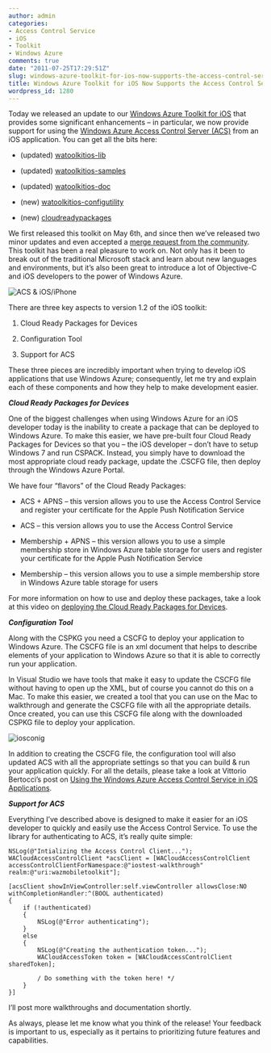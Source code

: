 ```yaml
---
author: admin
categories:
- Access Control Service
- iOS
- Toolkit
- Windows Azure
comments: true
date: "2011-07-25T17:29:51Z"
slug: windows-azure-toolkit-for-ios-now-supports-the-access-control-service
title: Windows Azure Toolkit for iOS Now Supports the Access Control Service
wordpress_id: 1280
---
```


Today we released an update to our [Windows Azure Toolkit for iOS](https://github.com/microsoft-dpe/watoolkitios-lib) that provides some significant enhancements – in particular, we now provide support for using the [Windows Azure Access Control Server (ACS)](http://acs.codeplex.com/) from an iOS application. You can get all the bits here:
  
* (updated) [watoolkitios-lib](https://github.com/microsoft-dpe/watoolkitios-lib)

* (updated) [watoolkitios-samples](https://github.com/microsoft-dpe/watoolkitios-samples)

* (updated) [watoolkitios-doc](https://github.com/microsoft-dpe/watoolkitios-doc)

* (new) [watoolkitios-configutility](https://github.com/microsoft-dpe/watoolkitios-configutility)

* (new) [cloudreadypackages](https://github.com/microsoft-dpe/cloudreadypackages)
 
We first released this toolkit on May 6th, and since then we’ve released two minor updates and even accepted a [merge request from the community](http://www.wadewegner.com/2011/05/released-windows-azure-toolkit-for-ios-v1-0-1/). This toolkit has been a real pleasure to work on. Not only has it been to break out of the traditional Microsoft stack and learn about new languages and environments, but it’s also been great to introduce a lot of Objective-C and iOS developers to the power of Windows Azure.

![ACS & iOS/iPhone](https://wadewegner.blob.core.windows.net/wordpress/2011/08/HomeRealm.png)

There are three key aspects to version 1.2 of the iOS toolkit:
  
1. Cloud Ready Packages for Devices 

2. Configuration Tool 

3. Support for ACS 
 
These three pieces are incredibly important when trying to develop iOS applications that use Windows Azure; consequently, let me try and explain each of these components and how they help to make development easier.

**_Cloud Ready Packages for Devices_**

One of the biggest challenges when using Windows Azure for an iOS developer today is the inability to create a package that can be deployed to Windows Azure. To make this easier, we have pre-built four Cloud Ready Packages for Devices so that you – the iOS developer – don’t have to setup Windows 7 and run CSPACK. Instead, you simply have to download the most appropriate cloud ready package, update the .CSCFG file, then deploy through the Windows Azure Portal.

We have four “flavors” of the Cloud Ready Packages:
  
* ACS + APNS – this version allows you to use the Access Control Service and register your certificate for the Apple Push Notification Service 

* ACS – this version allows you to use the Access Control Service 

* Membership + APNS – this version allows you to use a simple membership store in Windows Azure table storage for users and register your certificate for the Apple Push Notification Service 

* Membership – this version allows you to use a simple membership store in Windows Azure table storage for users 
 
For more information on how to use and deploy these packages, take a look at this video on [deploying the Cloud Ready Packages for Devices](http://channel9.msdn.com/posts/Deploying-the-Cloud-Ready-Packages-for-Devices).

**_Configuration Tool_**

Along with the CSPKG you need a CSCFG to deploy your application to Windows Azure. The CSCFG file is an xml document that helps to describe elements of your application to Windows Azure so that it is able to correctly run your application.

In Visual Studio we have tools that make it easy to update the CSCFG file without having to open up the XML, but of course you cannot do this on a Mac. To make this easier, we created a tool that you can use on the Mac to walkthrough and generate the CSCFG file with all the appropriate details. Once created, you can use this CSCFG file along with the downloaded CSPKG file to deploy your application.

![iosconig](https://wadewegner.blob.core.windows.net/wordpress/2011/07/iosconig.png)

In addition to creating the CSCFG file, the configuration tool will also updated ACS with all the appropriate settings so that you can build & run your application quickly. For all the details, please take a look at Vittorio Bertocci’s post on [Using the Windows Azure Access Control Service in iOS Applications](http://blogs.msdn.com/b/vbertocci/archive/2011/07/25/using-the-windows-azure-access-control-service-in-ios-applications.aspx).

**_Support for ACS_**

Everything I’ve described above is designed to make it easier for an iOS developer to quickly and easily use the Access Control Service. To use the library for authenticating to ACS, it’s really quite simple:

	NSLog(@"Intializing the Access Control Client..."); 
	WACloudAccessControlClient *acsClient = [WACloudAccessControlClient accessControlClientForNamespace:@"iostest-walkthrough" realm:@"uri:wazmobiletoolkit"];
	
	[acsClient showInViewController:self.viewController allowsClose:NO withCompletionHandler:^(BOOL authenticated)
	{ 
		if (!authenticated) 
		{ 
			NSLog(@"Error authenticating"); 
		} 
		else 
		{ 
			NSLog(@"Creating the authentication token..."); 
			WACloudAccessToken token = [WACloudAccessControlClient sharedToken]; 
	
			/ Do something with the token here! */ 
		} 
	}]

I’ll post more walkthroughs and documentation shortly.

As always, please let me know what you think of the release! Your feedback is important to us, especially as it pertains to prioritizing future features and capabilities.